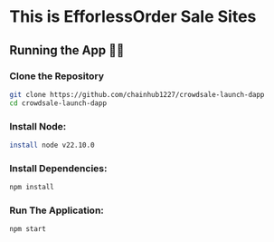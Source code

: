 # This is EfforlessOrder Sale Sites

## Running the App 👩‍💻  

### Clone the Repository  

```sh  
git clone https://github.com/chainhub1227/crowdsale-launch-dapp
cd crowdsale-launch-dapp
```  

### Install Node:

```sh
install node v22.10.0
```

### Install Dependencies:

```sh
npm install
```

### Run The Application:

```sh
npm start
```